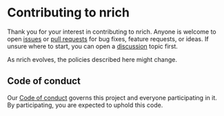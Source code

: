 # Contributing to nrich

Thank you for your interest in contributing to nrich. Anyone is welcome to open [issues](https://github.com/croz-ltd/nrich/issues) or
[pull requests](https://github.com/croz-ltd/nrich/pulls) for bug fixes, feature requests, or ideas. If unsure where to start, you can open a
[discussion](https://github.com/croz-ltd/nrich/discussions) topic first.

As nrich evolves, the policies described here might change.

## Code of conduct

Our [Code of conduct](./CODE_OF_CONDUCT.md) governs this project and everyone participating in it. By participating, you are expected to uphold this code.
